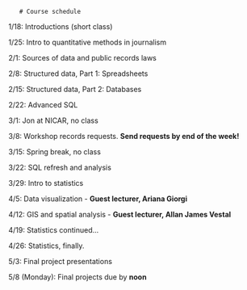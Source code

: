        # Course schedule

1/18: Introductions (short class)

1/25: Intro to quantitative methods in journalism

2/1: Sources of data and public records laws

2/8: Structured data, Part 1: Spreadsheets

2/15: Structured data, Part 2: Databases

2/22: Advanced SQL

3/1: Jon at NICAR, no class

3/8: Workshop records requests. **Send requests by end of the week!**

3/15: Spring break, no class

3/22: SQL refresh and analysis

3/29: Intro to statistics

4/5: Data visualization - **Guest lecturer, Ariana Giorgi**

4/12: GIS and spatial analysis - **Guest lecturer, Allan James Vestal**

4/19: Statistics continued...

4/26: Statistics, finally.

5/3: Final project presentations

5/8 (Monday): Final projects due by **noon**
